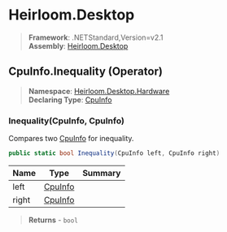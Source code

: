 # Heirloom.Desktop

> **Framework**: .NETStandard,Version=v2.1  
> **Assembly**: [Heirloom.Desktop][0]

## CpuInfo.Inequality (Operator)

> **Namespace**: [Heirloom.Desktop.Hardware][0]  
> **Declaring Type**: [CpuInfo][1]

### Inequality(CpuInfo, CpuInfo)

Compares two [CpuInfo][1] for inequality.

```cs
public static bool Inequality(CpuInfo left, CpuInfo right)
```

| Name  | Type         | Summary |
|-------|--------------|---------|
| left  | [CpuInfo][1] |         |
| right | [CpuInfo][1] |         |

> **Returns** - `bool`

[0]: ../../../Heirloom.Desktop.md
[1]: ../CpuInfo.md
